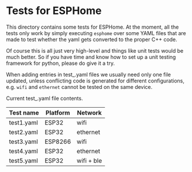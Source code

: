 # Tests for ESPHome

This directory contains some tests for ESPHome.
At the moment, all the tests only work by simply executing
`esphome` over some YAML files that are made to test
whether the yaml gets converted to the proper C++ code.

Of course this is all just very high-level and things like
unit tests would be much better. So if you have time and know
how to set up a unit testing framework for python, please do
give it a try.

When adding entries in test_.yaml files we usually need only
one file updated, unless conflicting code is generated for
different configurations, e.g. `wifi` and `ethernet` cannot
be tested on the same device.

Current test_.yaml file contents.

| Test name | Platform | Network |
|-|-|-|
| test1.yaml | ESP32 | wifi |
| test2.yaml | ESP32 | ethernet |
| test3.yaml | ESP8266 | wifi |
| test4.yaml | ESP32 | ethernet |
| test5.yaml | ESP32 | wifi + ble |
